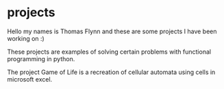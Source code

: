 # projects
Hello my names is Thomas Flynn and these are some projects I have been working on :)

These projects are examples of solving certain problems with functional programming in python.

The project Game of Life is a recreation of cellular automata using cells in microsoft excel.
